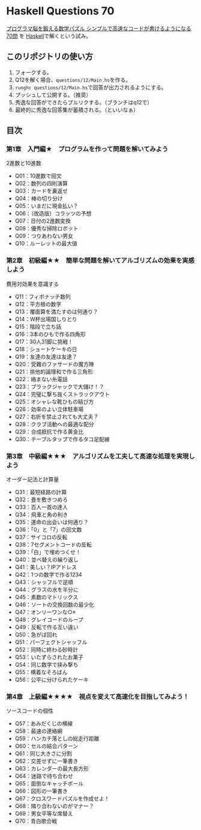 # Haskell Questions 70

[プログラマ脳を鍛える数学パズル シンプルで高速なコードが書けるようになる70問](http://www.shoeisha.co.jp/book/detail/9784798142456)
を
[Haskell](https://www.haskell.org/)で解くという試み。

## このリポジトリの使い方

1. フォークする。
2. Q12を解く場合、`questions/12/Main.hs`を作る。
3. `runghc questions/12/Main.hs`で回答が出力されるようにする。
4. プッシュして公開する。（推奨）
5. 秀逸な回答ができたらプルリクする。（ブランチはq12で）
6. 最終的に秀逸な回答集が蓄積される。（といいなぁ）

## 目次

### 第1章　入門編★　プログラムを作って問題を解いてみよう

2進数と10進数

- Q01：10進数で回文
- Q02：数列の四則演算
- Q03：カードを裏返せ
- Q04：棒の切り分け
- Q05：いまだに現金払い？
- Q06：（改造版）コラッツの予想
- Q07：日付の2進数変換
- Q08：優秀な掃除ロボット
- Q09：つりあわない男女
- Q10：ルーレットの最大値

### 第2章　初級編★★　簡単な問題を解いてアルゴリズムの効果を実感しよう

費用対効果を意識する

- Q11：フィボナッチ数列
- Q12：平方根の数字
- Q13：覆面算を満たすのは何通り？
- Q14：W杯出場国しりとり
- Q15：階段で立ち話
- Q16：3本のひもで作る四角形
- Q17：30人31脚に挑戦！
- Q18：ショートケーキの日
- Q19：友達の友達は友達？
- Q20：受難のファサードの魔方陣
- Q21：排他的論理和で作る三角形
- Q22：絡まない糸電話
- Q23：ブラックジャックで大儲け！？
- Q24：完璧に撃ち抜くストラックアウト
- Q25：オシャレな靴ひもの結び方
- Q26：効率のよい立体駐車場
- Q27：右折を禁止されても大丈夫？
- Q28：クラブ活動への最適な配分
- Q29：合成抵抗で作る黄金比
- Q30：テーブルタップで作るタコ足配線

### 第3章　中級編★★★　アルゴリズムを工夫して高速な処理を実現しよう

オーダー記法と計算量

- Q31：最短経路の計算
- Q32：畳を敷きつめろ
- Q33：百人一首の達人
- Q34：飛車と角の利き
- Q35：運命の出会いは何通り？
- Q36：「0」と「7」の回文数
- Q37：サイコロの反転
- Q38：7セグメントコードの反転
- Q39：「白」で埋めつくせ！
- Q40：並べ替えの繰り返し
- Q41：美しい？IPアドレス
- Q42：1つの数字で作る1234
- Q43：シャッフルで逆順
- Q44：グラスの水を半分に
- Q45：素数のマトリックス
- Q46：ソートの交換回数の最少化
- Q47：オンリーワンな○×
- Q48：グレイコードのループ
- Q49：反転で作る互い違い
- Q50：急がば回れ
- Q51：パーフェクトシャッフル
- Q52：同時に終わる砂時計
- Q53：いたずらされたお菓子
- Q54：同じ数字で挟み撃ち
- Q55：横着なそろばん
- Q56：公平に分けられたケーキ

### 第4章　上級編★★★★　視点を変えて高速化を目指してみよう！

ソースコードの個性

- Q57：あみだくじの横線
- Q58：最速の連絡網
- Q59：ハンカチ落としの総走行距離
- Q60：セルの結合パターン
- Q61：同じ大きさに分割
- Q62：交差せずに一筆書き
- Q63：カレンダーの最大長方形
- Q64：迷路で待ち合わせ
- Q65：面倒なキャッチボール
- Q66：図形の一筆書き
- Q67：クロスワードパズルを作成せよ！
- Q68：隣り合わないのがマナー？
- Q69：男女平等な席替え
- Q70：青白歌合戦

